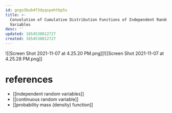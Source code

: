 ```yaml
---
id: gngo3bub4f3dyqspehtbp5s
title: >-
  Convolution of Cumulative Distribution Functions of Independent Random
  Variables
desc: ''
updated: 1654530812727
created: 1654530812727
---
```

![[Screen Shot 2021-11-07 at 4.25.20 PM.png]]![[Screen Shot 2021-11-07 at 4.25.28 PM.png]]
# references
- [[independent random variables]]
- [[continuous random variable]]
- [[probability mass (density) function]]
